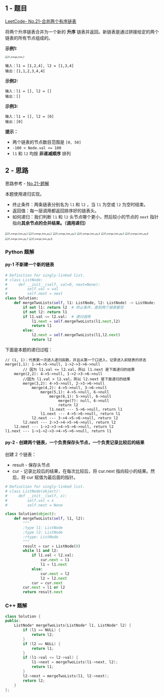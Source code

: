 ## 1 - 题目

[LeetCode- No.21-合并两个有序链表](https://leetcode-cn.com/problems/merge-two-sorted-lists/)

将两个升序链表合并为一个新的 **升序** 链表并返回。新链表是通过拼接给定的两个链表的所有节点组成的。 

**示例1:**

<img src="/Users/chenyao/Desktop/复习/ml/SwordPointsOffer/imgs/21_merge_lists_1.jpg" alt="21_merge_lists_1" style="zoom:50%;" />

```shell
输入：l1 = [1,2,4], l2 = [1,3,4]
输出：[1,1,2,3,4,4]
```

**示例2:**

```shell
输入：l1 = [], l2 = []
输出：[]
```

**示例3:**

```shell
输入：l1 = [], l2 = [0]
输出：[0]
```

**提示：**

- 两个链表的节点数目范围是 `[0, 50]`
- `-100 < Node.val <= 100`
- `l1` 和 `l2`  均按 **非递减顺序** 排列

## 2 - 思路

思路参考 - [No.21-题解](https://leetcode-cn.com/problems/merge-two-sorted-lists/solution/yi-kan-jiu-hui-yi-xie-jiu-fei-xiang-jie-di-gui-by-/)

本题使用递归实现。

- 终止条件：两条链表分别名为 `l1` 和 `l2` ，当 `l1` 为空或 `l2` 为空时结束。
- 返回值：每一层调用都返回排序好的链表头。
- 如何递归：我们判断 `l1` 和 `l2` 头节点哪个更小，然后较小的节点的 `next` 指针指向**其余节点的合并结果。（调用递归）**

<img src="/Users/chenyao/Desktop/复习/ml/SwordPointsOffer/imgs/21_merge_lists_py_1.jpg" alt="21_merge_lists_py_1" style="zoom:50%;" />

<img src="/Users/chenyao/Desktop/复习/ml/SwordPointsOffer/imgs/21_merge_lists_py_2.jpg" alt="21_merge_lists_py_2" style="zoom:50%;" />

<img src="/Users/chenyao/Desktop/复习/ml/SwordPointsOffer/imgs/21_merge_lists_py_3.jpg" alt="21_merge_lists_py_3" style="zoom:50%;" />

<img src="/Users/chenyao/Desktop/复习/ml/SwordPointsOffer/imgs/21_merge_lists_py_4.jpg" alt="21_merge_lists_py_4" style="zoom:50%;" />

<img src="/Users/chenyao/Desktop/复习/ml/SwordPointsOffer/imgs/21_merge_lists_py_5.jpg" alt="21_merge_lists_py_5" style="zoom:50%;" />

<img src="/Users/chenyao/Desktop/复习/ml/SwordPointsOffer/imgs/21_merge_lists_py_6.jpg" alt="21_merge_lists_py_6" style="zoom:50%;" />

<img src="/Users/chenyao/Desktop/复习/ml/SwordPointsOffer/imgs/21_merge_lists_py_7.jpg" alt="21_merge_lists_py_7" style="zoom:50%;" />

<img src="/Users/chenyao/Desktop/复习/ml/SwordPointsOffer/imgs/21_merge_lists_py_8.jpg" alt="21_merge_lists_py_8" style="zoom:50%;" />

### Python 题解

#### py-1 不新建一个新的链表

```python
# Definition for singly-linked list.
# class ListNode:
#     def __init__(self, val=0, next=None):
#         self.val = val
#         self.next = next
class Solution:
    def mergeTwoLists(self, l1: ListNode, l2: ListNode) -> ListNode:
        if not l1: return l2  # 终止条件，直到两个链表都空
        if not l2: return l1
        if l1.val <= l2.val:  # 递归调用
            l1.next = self.mergeTwoLists(l1.next,l2)
            return l1
        else:
            l2.next = self.mergeTwoLists(l1,l2.next)
            return l2
```

下面是本题的递归过程：

```shell
// (1, 1)：代表第一次进入递归函数，并且从第一个口进入，记录进入前链表的状态
merge(1,1): 1->4->5->null, 1->2->3->6->null
		// 因为 l1.val <= l2.val，所以 l1.next 是下面递归的结果
    merge(2,2): 4->5->null, 1->2->3->6->null
    	//因为 l1.val > l2.val，所以 l2.next 是下面递归的结果
    	merge(3,2): 4->5->null, 2->3->6->null
    		merge(4,2): 4->5->null, 3->6->null
    			merge(5,1): 4->5->null, 6->null
    				merge(6,1): 5->null, 6->null
    					merge(7): null, 6->null
    					return l2
    				l1.next --- 5->6->null, return l1
    			l1.next --- 4->5->6->null, return l1
    		l2.next --- 3->4->5->6->null, return l2
    	l2.next --- 2->3->4->5->6->null, return l2
    l2.next --- 1->2->3->4->5->6->null, return l2
l1.next --- 1->1->2->3->4->5->6->null, return l1
```



#### py-2 - 创建两个链表，一个负责保存头节点，一个负责记录比较后的结果

创建 2 个链表：

- result - 保存头节点
- cur - 记录比较后的结果，在每次比较后，将 cur.next 指向较小的结果。然后，将 cur 赋值为最后面的指针。

```python
# Definition for singly-linked list.
# class ListNode(object):
#     def __init__(self, x):
#         self.val = x
#         self.next = None

class Solution(object):
    def mergeTwoLists(self, l1, l2):
        """
        :type l1: ListNode
        :type l2: ListNode
        :rtype: ListNode
        """
        result = cur = ListNode(0)
        while l1 and l2:
            if l1.val < l2.val:
                cur.next = l1
                l1 = l1.next
            else:
                cur.next = l2
                l2 = l2.next
            cur = cur.next
        cur.next = l1 or l2
        return result.next
```



### C++ 题解

```c++
class Solution {
public:
    ListNode* mergeTwoLists(ListNode* l1, ListNode* l2) {
        if (l1 == NULL) {
            return l2;
        }
        if (l2 == NULL) {
            return l1;
        }
        if (l1->val <= l2->val) {
            l1->next = mergeTwoLists(l1->next, l2);
            return l1;
        }
        l2->next = mergeTwoLists(l1, l2->next);
        return l2;
    }
};
```

















